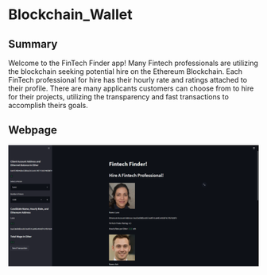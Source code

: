 # Blockchain_Wallet  
## Summary  
Welcome to the FinTech Finder app! Many Fintech professionals are utilizing the blockchain seeking potential hire on the Ethereum Blockchain. Each FinTech professional for hire has their hourly rate and ratings attached to their profile. There are many applicants customers can choose from to hire for their projects, utilizing the transparency and fast transactions to accomplish theirs goals.  

## Webpage
![](screenshots/finder_options.PNG)
